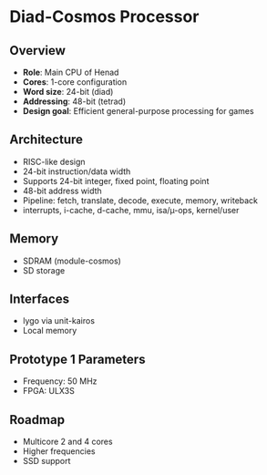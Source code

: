 # Diad-Cosmos Processor

## Overview
- **Role**: Main CPU of Henad
- **Cores**: 1-core configuration
- **Word size**: 24-bit (diad)
- **Addressing**: 48-bit (tetrad)
- **Design goal**: Efficient general-purpose processing for games

## Architecture
- RISC-like design
- 24-bit instruction/data width
- Supports 24-bit integer, fixed point, floating point
- 48-bit address width
- Pipeline: fetch, translate, decode, execute, memory, writeback
- interrupts, i-cache, d-cache, mmu, isa/µ-ops, kernel/user

## Memory
- SDRAM (module-cosmos)
- SD storage 

## Interfaces
- lygo via unit-kairos
- Local memory

## Prototype 1 Parameters
- Frequency: 50 MHz
- FPGA: ULX3S

## Roadmap
- Multicore 2 and 4 cores
- Higher frequencies
- SSD support
